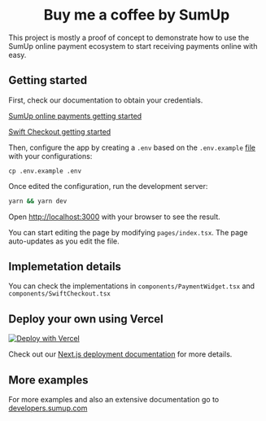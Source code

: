 <div align="center">

# Buy me a coffee by SumUp

</div>

This project is mostly a proof of concept to demonstrate how to use the SumUp online payment
ecosystem to start receiving payments online with easy.

## Getting started

First, check our documentation to obtain your credentials.

[SumUp online payments getting started](https://developer.sumup.com/docs/online-payments/introduction/getting-started/)

[Swift Checkout getting started](https://js.sumup.com/showroom)

Then, configure the app by creating a `.env` based on the `.env.example` [file](https://github.com/cristianoliveira/nextjs-sumup-payments-starter/blob/main/.env.example) with your configurations:

```
cp .env.example .env
```

Once edited the configuration, run the development server:

```bash
yarn && yarn dev
```

Open [http://localhost:3000](http://localhost:3000) with your browser to see the result.

You can start editing the page by modifying `pages/index.tsx`. The page auto-updates as you edit the file.

## Implemetation details

You can check the implementations in `components/PaymentWidget.tsx` and `components/SwiftCheckout.tsx`

## Deploy your own using Vercel

[![Deploy with Vercel](https://vercel.com/button)](https://vercel.com/new/clone?repository-url=https%3A%2F%2Fgithub.com%2Fcristianoliveira%2Fnextjs-sumup-payments-starter&env=FIXED_AMOUNT_DONATION,SUMUP_API_URL,SUMUP_API_CLIENT_ID,SUMUP_API_CLIENT_SECRET,SUMUP_MERCHANT_CODE,SUMUP_MERCHANT_CODE&project-name=buymeacoffee-sumup)

Check out our [Next.js deployment documentation](https://nextjs.org/docs/deployment) for more details.

## More examples

For more examples and also an extensive documentation go to [developers.sumup.com](https://developer.sumup.com/)
